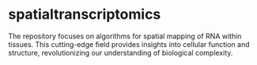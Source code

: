 # spatialtranscriptomics
The repository focuses on algorithms for spatial mapping of RNA within tissues. This cutting-edge field provides insights into cellular function and structure, revolutionizing our understanding of biological complexity.
